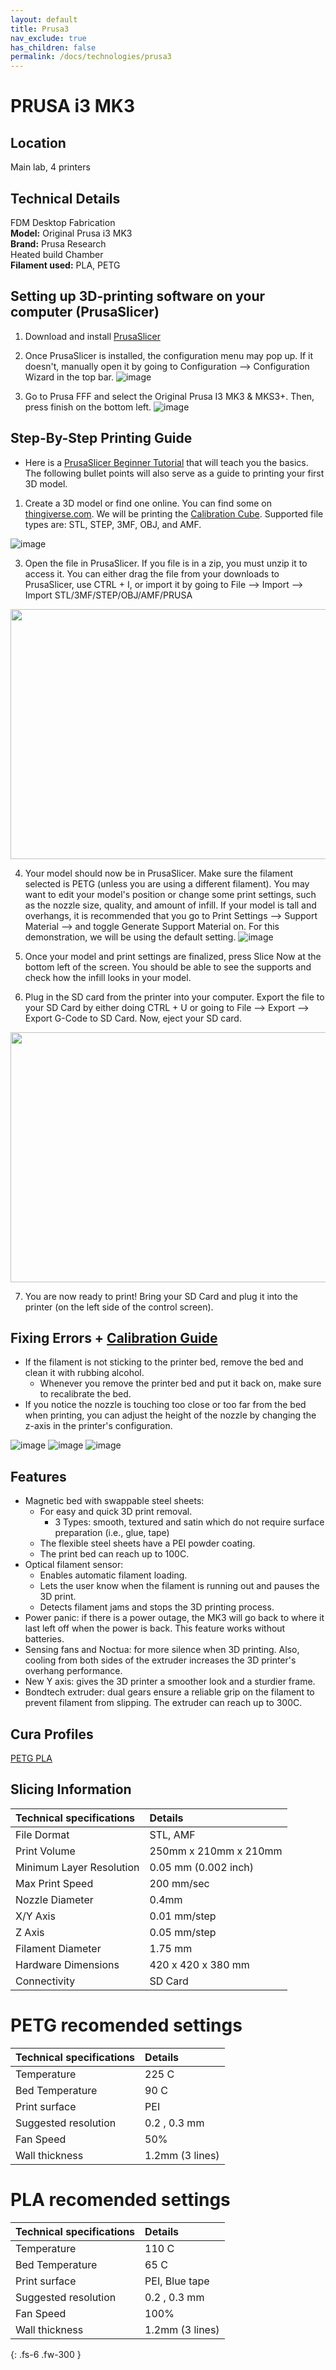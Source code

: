 ```yaml
---
layout: default
title: Prusa3
nav_exclude: true
has_children: false
permalink: /docs/technologies/prusa3
---
```


# PRUSA i3 MK3

## Location

Main lab, 4 printers

## Technical Details

FDM Desktop Fabrication  
**Model:** Original Prusa i3 MK3  
**Brand:** Prusa Research  
Heated build Chamber  
**Filament used:** PLA, PETG    

## Setting up 3D-printing software on your computer (PrusaSlicer)
1. Download and install [PrusaSlicer](https://www.prusa3d.com/page/prusaslicer_424/)
   
2. Once PrusaSlicer is installed, the configuration menu may pop up. If it doesn't, manually open it by going to Configuration --> Configuration Wizard in the top bar.
![image](https://github.com/PKMN-Python/labwiki/assets/34625211/e5923246-407e-47d7-8aff-6ffebcc22e57)

3. Go to Prusa FFF and select the Original Prusa I3 MK3 & MKS3+. Then, press finish on the bottom left.
![image](https://github.com/PKMN-Python/labwiki/blob/main/assets/images/Prusa1.gif?raw=true)

## Step-By-Step Printing Guide
- Here is a [PrusaSlicer Beginner Tutorial](https://www.youtube.com/watch?v=_kIqMPNQNSw) that will teach you the basics. The following bullet points will also serve as a guide to printing your first 3D model.
  
1. Create a 3D model or find one online. You can find some on [thingiverse.com](www.thingiverse.com). We will be printing the [Calibration Cube](https://www.thingiverse.com/thing:1278865).
Supported file types are: STL, STEP, 3MF, OBJ, and AMF.

![image](https://github.com/PKMN-Python/labwiki/assets/34625211/28e39244-6b1e-420c-9380-94186f0fab28)


3. Open the file in PrusaSlicer. If you file is in a zip, you must unzip it to access it. You can either drag the file from your downloads to PrusaSlicer, use CTRL + I, or import it by going to File --> Import --> Import STL/3MF/STEP/OBJ/AMF/PRUSA
   
<img src="https://github.com/PKMN-Python/labwiki/blob/main/assets/images/prusa4.gif?raw=true" data-canonical-src="https://github.com/PKMN-Python/labwiki/blob/main/assets/images/prusa4.gif?raw=true" width="720" height="400" />

4. Your model should now be in PrusaSlicer. Make sure the filament selected is PETG (unless you are using a different filament). You may want to edit your model's position or change some print settings, such as the nozzle size, quality, and amount of infill. If your model is tall and overhangs, it is recommended that you go to Print Settings --> Support Material --> and toggle Generate Support Material on. For this demonstration, we will be using the default setting. 
![image](https://github.com/PKMN-Python/labwiki/blob/main/assets/images/prusa5.gif?raw=true)


5. Once your model and print settings are finalized, press Slice Now at the bottom left of the screen. You should be able to see the supports and check how the infill looks in your model.
6. Plug in the SD card from the printer into your computer. Export the file to your SD Card by either doing CTRL + U or going to File --> Export --> Export G-Code to SD Card. Now, eject your SD card.

<img src="https://github.com/PKMN-Python/labwiki/blob/main/assets/images/Prusa6.gif?raw=true" data-canonical-src="https://github.com/PKMN-Python/labwiki/blob/main/assets/images/Prusa6.gif?raw=true" width="720" height="400" />

7. You are now ready to print! Bring your SD Card and plug it into the printer (on the left side of the control screen). 

## Fixing Errors + [Calibration Guide](https://help.prusa3d.com/category/calibration_199) 
- If the filament is not sticking to the printer bed, remove the bed and clean it with rubbing alcohol.
  - Whenever you remove the printer bed and put it back on, make sure to recalibrate the bed.
- If you notice the nozzle is touching too close or too far from the bed when printing, you can adjust the height of the nozzle by changing the z-axis in the printer's configuration.

![image](https://github.com/PKMN-Python/labwiki/assets/34625211/8cff9ae6-3740-4bf4-9194-b3389c5f075f)
![image](https://github.com/PKMN-Python/labwiki/assets/34625211/886305d4-9bbb-4025-80a8-3c757af3b8c3)
![image](https://github.com/PKMN-Python/labwiki/assets/34625211/082b2986-806d-4a18-bec7-9f3137492818)



## Features

- Magnetic bed with swappable steel sheets:
  - For easy and quick 3D print removal.
    - 3 Types: smooth, textured and satin which do not require surface preparation (i.e., glue, tape)
  - The flexible steel sheets have a PEI powder coating.
  - The print bed can reach up to 100C.
- Optical filament sensor:
  - Enables automatic filament loading.
  - Lets the user know when the filament is running out and pauses the 3D print.
  - Detects filament jams and stops the 3D printing process.
- Power panic: if there is a power outage, the MK3 will go back to where it last left off when the power is back. This feature works without batteries.
- Sensing fans and Noctua: for more silence when 3D printing. Also, cooling from both sides of the extruder increases the 3D printer&#39;s overhang performance.
- New Y axis: gives the 3D printer a smoother look and a sturdier frame.
- Bondtech extruder: dual gears ensure a reliable grip on the filament to prevent filament from slipping. The extruder can reach up to 300C.

## Cura Profiles

[PETG ](link.to.profile.here)
[PLA ](link.to.profile.here)


## Slicing Information  

| Technical specifications      | Details               |
|:------------------------------|:----------------------|
| File Dormat                   | STL, AMF              |
| Print Volume                  | 250mm x 210mm x 210mm |
| Minimum Layer Resolution      | 0.05 mm (0.002 inch)  |
| Max Print Speed               | 200 mm/sec            |
| Nozzle Diameter               | 0.4mm                 |
| X/Y Axis                      | 0.01 mm/step          |
| Z Axis                        | 0.05 mm/step          |
| Filament Diameter             | 1.75 mm               |
| Hardware Dimensions           | 420 x 420 x 380 mm    |
| Connectivity                  | SD Card               |


# PETG recomended settings

| Technical specifications      | Details               |
|:------------------------------|:----------------------|
| Temperature                   | 225  C                |
| Bed Temperature               | 90   C                |
| Print surface                 | PEI                   |
| Suggested resolution          | 0.2 , 0.3 mm          |
| Fan Speed                     | 50%                   |
| Wall thickness                | 1.2mm (3 lines)       |

# PLA recomended settings

| Technical specifications      | Details               |
|:------------------------------|:----------------------|
| Temperature                   | 110  C                |
| Bed Temperature               | 65   C                |
| Print surface                 | PEI, Blue tape        |
| Suggested resolution          | 0.2 , 0.3 mm          |
| Fan Speed                     | 100%                  |
| Wall thickness                | 1.2mm (3 lines)       |




{: .fs-6 .fw-300 }
